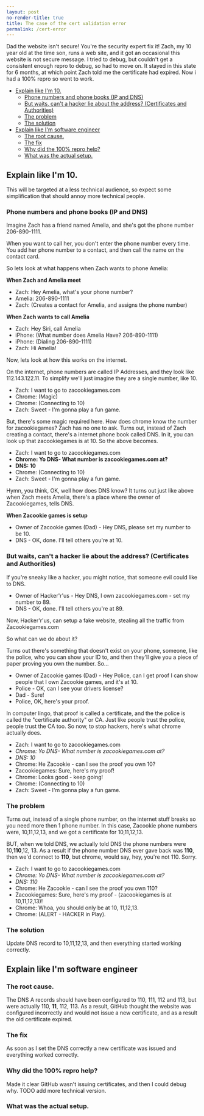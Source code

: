```yaml
---
layout: post
no-render-title: true
title: The case of the cert validation error
permalink: /cert-error
---
```


Dad the website isn't secure! You're the security expert fix it! Zach, my 10 year old at the time son, runs a web site, and it got an occasional this website is not secure message. I tried to debug, but couldn't get a consistent enough repro to debug, so had to move on. It stayed in this state for 6 months, at which point Zach told me the certificate had expired. Now i had a 100% repro so went to work.

<!-- prettier-ignore-start -->
<!-- vim-markdown-toc-start -->

- [Explain like I'm 10.](#explain-like-im-10)
    - [Phone numbers and phone books (IP and DNS)](#phone-numbers-and-phone-books-ip-and-dns)
    - [But waits, can't a hacker lie about the address? (Certificates and Authorities)](#but-waits-cant-a-hacker-lie-about-the-address-certificates-and-authorities)
    - [The problem](#the-problem)
    - [The solution](#the-solution)
- [Explain like I'm software engineer](#explain-like-im-software-engineer)
    - [The root cause.](#the-root-cause)
    - [The fix](#the-fix)
    - [Why did the 100% repro help?](#why-did-the-100-repro-help)
    - [What was the actual setup.](#what-was-the-actual-setup)

<!-- vim-markdown-toc -->
<!-- prettier-ignore-end -->

## Explain like I'm 10.

This will be targeted at a less technical audience, so expect some simplification that should annoy more technical people.

### Phone numbers and phone books (IP and DNS)

Imagine Zach has a friend named Amelia, and she's got the phone number 206-890-1111.

When you want to call her, you don't enter the phone number every time. You add her phone number to a contact, and then call the name on the contact card.

So lets look at what happens when Zach wants to phone Amelia:

**When Zach and Amelia meet**

- Zach: Hey Amelia, what's your phone number?
- Amelia: 206-890-1111
- Zach: (Creates a contact for Amelia, and assigns the phone number)

**When Zach wants to call Amelia**

- Zach: Hey Siri, call Amelia
- iPhone: (What number does Amelia Have? 206-890-1111)
- iPhone: (Dialing 206-890-1111)
- Zach: Hi Amelia!

Now, lets look at how this works on the internet.

On the internet, phone numbers are called IP Addresses, and they look like 112.143.122.11. To simplify we'll just imagine they are a single number, like 10.

- Zach: I want to go to zacookiegames.com
- Chrome: (Magic)
- Chrome: (Connecting to 10)
- Zach: Sweet - I'm gonna play a fun game.

But, there's some magic required here. How does chrome know the number for zacookiegames? Zach has no one to ask. Turns out, instead of Zach creating a contact, there's a internet phone book called DNS. In it, you can look up that zacookiegames is at 10. So the above becomes.

- Zach: I want to go to zacookiegames.com
- **Chrome: Yo DNS- What number is zacookiegames.com at?**
- **DNS: 10**
- Chrome: (Connecting to 10)
- Zach: Sweet - I'm gonna play a fun game.

Hymn, you think, OK, well how does DNS know? It turns out just like above when Zach meets Amelia, there's a place where the owner of Zacookiegames, tells DNS.

**When Zacookie games is setup**

- Owner of Zacookie games (Dad) - Hey DNS, please set my number to be 10.
- DNS - OK, done. I'll tell others you're at 10.

### But waits, can't a hacker lie about the address? (Certificates and Authorities)

If you're sneaky like a hacker, you might notice, that someone evil could like to DNS.

- Owner of Hacker'r'us - Hey DNS, I own zacookiegames.com - set my number to 89.
- DNS - OK, done. I'll tell others you're at 89.

Now, Hacker'r'us, can setup a fake website, stealing all the traffic from Zacookiegames.com

So what can we do about it?

Turns out there's something that doesn't exist on your phone, someone, like the police, who you can show your ID to, and then they'll give you a piece of paper proving you own the number. So...

- Owner of Zacookie games (Dad) - Hey Police, can I get proof I can show people that I own Zacookie games, and it's at 10.
- Police - OK, can I see your drivers license?
- Dad - Sure!
- Police, OK, here's your proof.

In computer lingo, that proof is called a certificate, and the the police is called the "certificate authority" or CA. Just like people trust the police, people trust the CA too. So now, to stop hackers, here's what chrome actually does.

- Zach: I want to go to zacookiegames.com
- _Chrome: Yo DNS- What number is zacookiegames.com at?_
- _DNS: 10_
- Chrome: He Zacookie - can I see the proof you own 10?
- Zacookiegames: Sure, here's my proof!
- Chrome: Looks good - keep going!
- Chrome: (Connecting to 10)
- Zach: Sweet - I'm gonna play a fun game.

### The problem

Turns out, instead of a single phone number, on the internet stuff breaks so you need more then 1 phone number. In this case, Zacookie phone numbers were, 10,11,12,13, and we got a certificate for 10,11,12,13.

BUT, when we told DNS, we actually told DNS the phone numbers were 10,**110**,12, 13. As a result if the phone number DNS ever gave back was **110**, then we'd connect to **110**, but chrome, would say, hey, you're not 110. Sorry.

- Zach: I want to go to zacookiegames.com
- _Chrome: Yo DNS- What number is zacookiegames.com at?_
- _DNS: 110_
- Chrome: He Zacookie - can I see the proof you own 110?
- Zacookiegames: Sure, here's my proof - (zacookiegames is at 10,11,12,13)!
- Chrome: Whoa, you should only be at 10, 11,12,13.
- Chrome: (ALERT - HACKER in Play).

### The solution

Update DNS record to 10,11,12,13, and then everything started working correctly.

## Explain like I'm software engineer

### The root cause.

The DNS A records should have been configured to 110, 111, 112 and 113, but were actually 110, **11**, 112, 113. As a result, GitHub thought the website was configured incorrectly and would not issue a new certificate, and as a result the old certificate expired.

### The fix

As soon as I set the DNS correctly a new certificate was issued and everything worked correctly.

### Why did the 100% repro help?

Made it clear GitHub wasn't issuing certificates, and then I could debug why. TODO add more technical version.

### What was the actual setup.
